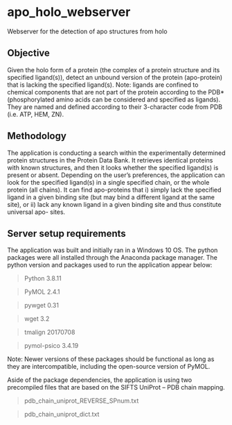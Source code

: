 # apo_holo_webserver
 Webserver for the detection of apo structures from holo

##  Objective
Given the holo form of a protein (the complex of a protein structure and its specified ligand(s)), detect an unbound version of the protein (apo-protein) that is lacking the specified ligand(s).
Note: ligands are confined to chemical components that are not part of the protein according to the PDB*(phosphorylated amino acids can be considered and specified as ligands). They are named and defined according to their 3-character code from PDB (i.e. ATP, HEM, ZN).

##  Methodology
The application is conducting a search within the experimentally determined protein structures in the Protein Data Bank. It retrieves identical proteins with known structures, and then it looks whether the specified ligand(s) is present or absent. Depending on the user’s preferences, the application can look for the specified ligand(s) in a single specified chain, or the whole protein (all chains). It can find apo-proteins that i) simply lack the specified ligand in a given binding site (but may bind a different ligand at the same site), or ii) lack any known ligand in a given binding site and thus constitute universal apo- sites.

##  Server setup requirements
The application was built and initially ran in a Windows 10 OS. The python packages were all installed through the Anaconda package manager.
The python version and packages used to run the application appear below:

>Python  3.8.11

>PyMOL		 2.4.1

>pywget		0.31

>wget		  3.2

>tmalign 20170708

>pymol-psico 3.4.19


Note: Newer versions of these packages should be functional as long as they are intercompatible, including the open-source version of PyMOL.

Aside of the package dependencies, the application is using two precompiled files that are based on the SIFTS UniProt – PDB chain mapping.

>pdb_chain_uniprot_REVERSE_SPnum.txt

>pdb_chain_uniprot_dict.txt

